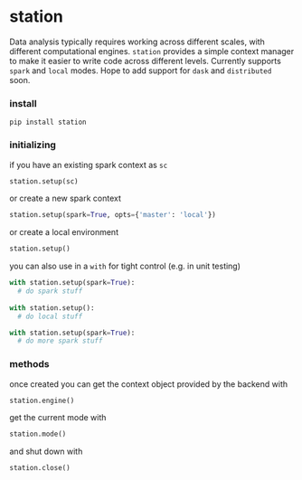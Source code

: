 # station

Data analysis typically requires working across different scales, with different computational engines. `station` provides a simple context manager to make it easier to write code across different levels. Currently supports `spark` and `local` modes. Hope to add support for `dask` and `distributed` soon.

### install

```
pip install station
```

### initializing

if you have an existing spark context as `sc`
```python
station.setup(sc)
```

or create a new spark context
```python
station.setup(spark=True, opts={'master': 'local'})
```

or create a local environment
```python
station.setup()
```

you can also use in a `with` for tight control (e.g. in unit testing)
```python
with station.setup(spark=True):
  # do spark stuff
  
with station.setup():
  # do local stuff

with station.setup(spark=True):
  # do more spark stuff
```

### methods

once created you can get the context object provided by the backend with
```python
station.engine()
```

get the current mode with
```python
station.mode()
```

and shut down with
```python
station.close()
```
